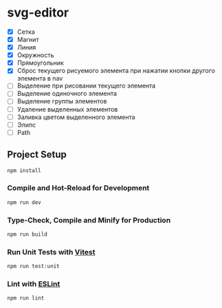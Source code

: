 # svg-editor
- [x] Сетка
- [x] Магнит
- [x] Линия
- [x] Окружность
- [x] Прямоугольник
- [x] Сброс текущего рисуемого элемента при нажатии кнопки другого элемента в nav
- [ ] Выделение при рисовании текущего элемента
- [ ] Выделение одиночного элемента
- [ ] Выделение группы элементов
- [ ] Удаление выделенных элементов
- [ ] Заливка цветом выделенного элемента
- [ ] Элипс
- [ ] Path

## Project Setup

```sh
npm install
```

### Compile and Hot-Reload for Development

```sh
npm run dev
```

### Type-Check, Compile and Minify for Production

```sh
npm run build
```

### Run Unit Tests with [Vitest](https://vitest.dev/)

```sh
npm run test:unit
```

### Lint with [ESLint](https://eslint.org/)

```sh
npm run lint
```

